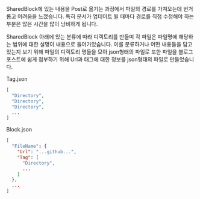 <!-- GithubAction을 활용한 데이터 생성 자동화 -->

SharedBlock에 있는 내용을 Post로 옮기는 과정에서 파일의 경로를 가져오는데 번거롭고 어려움을 느꼈습니다. 특히 문서가 업데이트 될 때마다 경로를 직접 수정해야 하는 부분은 많은 시간을 많이 낭비하게 됩니다.

SharedBlock 아래에 있는 분류에 따라 디렉토리를 만들며 각 파일은 파일명에 해당하는 범위에 대한 설명이 내용으로 들어가있습니다. 이를 분류하거나 어떤 내용들을 담고 있는지 보기 위해 파일의 디렉토리 명들을 모아 json형태의 파일로 또한 파일을 블로그 포스트에 쉽게 첩부하기 위해 Url과 태그에 대한 정보를 json형태의 파일로 만들었습니다.

Tag.json
```json
[
  "Directory",
  "Directory",
  "Directory",
  ...
]
```

Block.json
```json
[
  "FileName": {
    "Url": "...github...",
    "Tag": [
      "Directory",
      ...
    ]
  },
  ...
]
```
